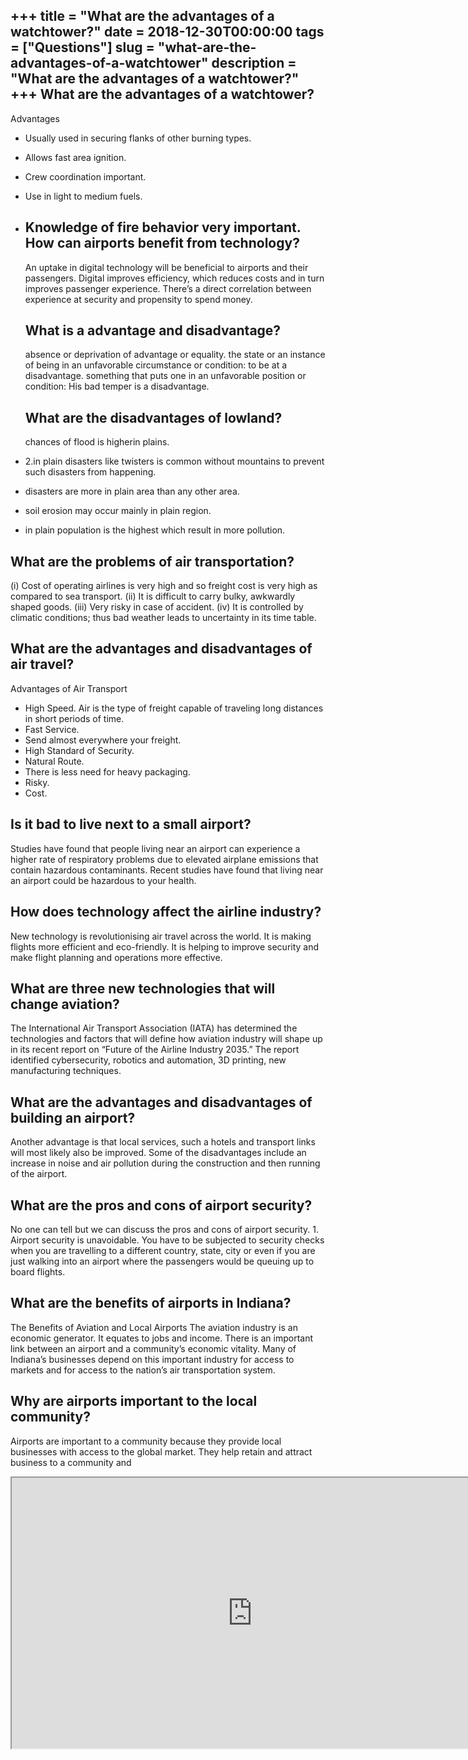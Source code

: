 +++
title = "What are the advantages of a watchtower?"
date = 2018-12-30T00:00:00
tags = ["Questions"]
slug = "what-are-the-advantages-of-a-watchtower"
description = "What are the advantages of a watchtower?"
+++
What are the advantages of a watchtower?
----------------------------------------

Advantages

- Usually used in securing flanks of other burning types.
- Allows fast area ignition.
- Crew coordination important.
- Use in light to medium fuels.
- Knowledge of fire behavior very important. How can airports benefit from technology?
    -----------------------------------------
    
    An uptake in digital technology will be beneficial to airports and their passengers. Digital improves efficiency, which reduces costs and in turn improves passenger experience. There’s a direct correlation between experience at security and propensity to spend money.
    
    What is a advantage and disadvantage?
    -------------------------------------
    
    absence or deprivation of advantage or equality. the state or an instance of being in an unfavorable circumstance or condition: to be at a disadvantage. something that puts one in an unfavorable position or condition: His bad temper is a disadvantage.
    
    What are the disadvantages of lowland?
    --------------------------------------
    
    chances of flood is higherin plains.
- 2.in plain disasters like twisters is common without mountains to prevent such disasters from happening.
- disasters are more in plain area than any other area.
- soil erosion may occur mainly in plain region.
- in plain population is the highest which result in more pollution.

What are the problems of air transportation?
--------------------------------------------

(i) Cost of operating airlines is very high and so freight cost is very high as compared to sea transport. (ii) It is difficult to carry bulky, awkwardly shaped goods. (iii) Very risky in case of accident. (iv) It is controlled by climatic conditions; thus bad weather leads to uncertainty in its time table.

What are the advantages and disadvantages of air travel?
--------------------------------------------------------

Advantages of Air Transport

- High Speed. Air is the type of freight capable of traveling long distances in short periods of time.
- Fast Service.
- Send almost everywhere your freight.
- High Standard of Security.
- Natural Route.
- There is less need for heavy packaging.
- Risky.
- Cost.

Is it bad to live next to a small airport?
------------------------------------------

Studies have found that people living near an airport can experience a higher rate of respiratory problems due to elevated airplane emissions that contain hazardous contaminants. Recent studies have found that living near an airport could be hazardous to your health.

How does technology affect the airline industry?
------------------------------------------------

New technology is revolutionising air travel across the world. It is making flights more efficient and eco-friendly. It is helping to improve security and make flight planning and operations more effective.

What are three new technologies that will change aviation?
----------------------------------------------------------

The International Air Transport Association (IATA) has determined the technologies and factors that will define how aviation industry will shape up in its recent report on “Future of the Airline Industry 2035.” The report identified cybersecurity, robotics and automation, 3D printing, new manufacturing techniques.

What are the advantages and disadvantages of building an airport?
-----------------------------------------------------------------

Another advantage is that local services, such a hotels and transport links will most likely also be improved. Some of the disadvantages include an increase in noise and air pollution during the construction and then running of the airport.

What are the pros and cons of airport security?
-----------------------------------------------

No one can tell but we can discuss the pros and cons of airport security. 1. Airport security is unavoidable. You have to be subjected to security checks when you are travelling to a different country, state, city or even if you are just walking into an airport where the passengers would be queuing up to board flights.

What are the benefits of airports in Indiana?
---------------------------------------------

The Benefits of Aviation and Local Airports The aviation industry is an economic generator. It equates to jobs and income. There is an important link between an airport and a community’s economic vitality. Many of Indiana’s businesses depend on this important industry for access to markets and for access to the nation’s air transportation system.

Why are airports important to the local community?
--------------------------------------------------

Airports are important to a community because they provide local businesses with access to the global market. They help retain and attract business to a community and

<iframe allow="accelerometer; autoplay; clipboard-write; encrypted-media; gyroscope; picture-in-picture" allowfullscreen="" class="__youtube_prefs__  epyt-is-override  no-lazyload" data-no-lazy="1" data-origheight="433" data-origwidth="770" data-skipgform_ajax_framebjll="" height="433" id="_ytid_74327" loading="lazy" src="https://www.youtube.com/embed/3rFN5HdDpZ8?enablejsapi=1&autoplay=0&cc_load_policy=0&cc_lang_pref=&iv_load_policy=1&loop=0&modestbranding=0&rel=1&fs=1&playsinline=0&autohide=2&theme=dark&color=red&controls=1&" title="YouTube player" width="770"></iframe>